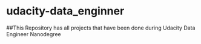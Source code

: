 # udacity-data_enginner

##This Repository has all projects that have been done during Udacity Data Engineer Nanodegree
